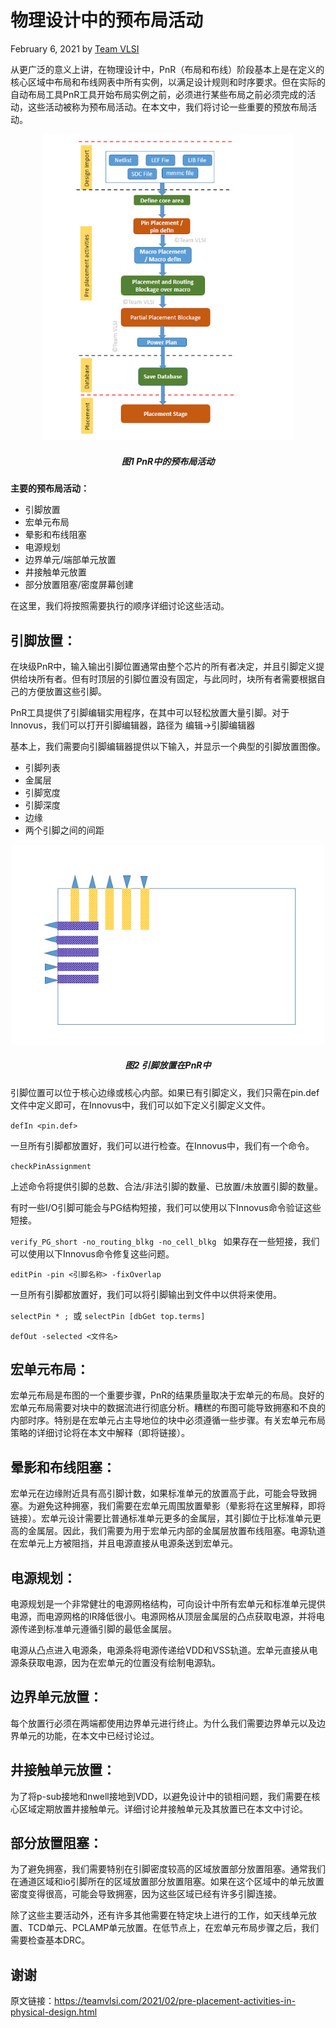# 物理设计中的预布局活动
February 6, 2021 by [Team VLSI](https://teamvlsi.com/author/team-vlsi)

从更广泛的意义上讲，在物理设计中，PnR（布局和布线）阶段基本上是在定义的核心区域中布局和布线网表中所有实例，以满足设计规则和时序要求。但在实际的自动布局工具PnR工具开始布局实例之前，必须进行某些布局之前必须完成的活动，这些活动被称为预布局活动。在本文中，我们将讨论一些重要的预放布局活动。

<div style="text-align:center;">
  <img src="preplacement.png" alt="ASIC Flow" width="400" />
  <h5>图1 PnR中的预布局活动</h5>
</div>

**主要的预布局活动：**
- 引脚放置
- 宏单元布局
- 晕影和布线阻塞
- 电源规划
- 边界单元/端部单元放置
- 井接触单元放置
- 部分放置阻塞/密度屏幕创建

在这里，我们将按照需要执行的顺序详细讨论这些活动。

## 引脚放置：

在块级PnR中，输入输出引脚位置通常由整个芯片的所有者决定，并且引脚定义提供给块所有者。但有时顶层的引脚位置没有固定，与此同时，块所有者需要根据自己的方便放置这些引脚。

PnR工具提供了引脚编辑实用程序，在其中可以轻松放置大量引脚。对于Innovus，我们可以打开引脚编辑器，路径为 编辑->引脚编辑器

基本上，我们需要向引脚编辑器提供以下输入，并显示一个典型的引脚放置图像。

- 引脚列表
- 金属层
- 引脚宽度
- 引脚深度
- 边缘
- 两个引脚之间的间距

<div style="text-align:center;">
  <img src="pinPlacement.png" alt="ASIC Flow" width="500" />
  <h5>图2 引脚放置在PnR中</h5>
</div>

引脚位置可以位于核心边缘或核心内部。如果已有引脚定义，我们只需在pin.def文件中定义即可，在Innovus中，我们可以如下定义引脚定义文件。

`defIn <pin.def>`

一旦所有引脚都放置好，我们可以进行检查。在Innovus中，我们有一个命令。

`checkPinAssignment`

上述命令将提供引脚的总数、合法/非法引脚的数量、已放置/未放置引脚的数量。

有时一些I/O引脚可能会与PG结构短接，我们可以使用以下Innovus命令验证这些短接。

`verify_PG_short -no_routing_blkg -no_cell_blkg
`
如果存在一些短接，我们可以使用以下Innovus命令修复这些问题。

`editPin -pin <引脚名称> -fixOverlap`

一旦所有引脚都放置好，我们可以将引脚输出到文件中以供将来使用。

`selectPin * ; `或 `selectPin [dbGet top.terms]`

`defOut -selected <文件名>`

## 宏单元布局：

宏单元布局是布图的一个重要步骤，PnR的结果质量取决于宏单元的布局。良好的宏单元布局需要对块中的数据流进行彻底分析。糟糕的布图可能导致拥塞和不良的内部时序。特别是在宏单元占主导地位的块中必须遵循一些步骤。有关宏单元布局策略的详细讨论将在本文中解释（即将链接）。

## 晕影和布线阻塞：
宏单元在边缘附近具有高引脚计数，如果标准单元的放置高于此，可能会导致拥塞。为避免这种拥塞，我们需要在宏单元周围放置晕影（晕影将在这里解释，即将链接）。宏单元设计需要比普通标准单元更多的金属层，其引脚位于比标准单元更高的金属层。因此，我们需要为用于宏单元内部的金属层放置布线阻塞。电源轨道在宏单元上方被阻挡，并且电源直接从电源条送到宏单元。

## 电源规划：
电源规划是一个非常健壮的电源网格结构，可向设计中所有宏单元和标准单元提供电源，而电源网格的IR降低很小。电源网格从顶层金属层的凸点获取电源，并将电源传递到标准单元遵循引脚的最低金属层。

电源从凸点进入电源条，电源条将电源传递给VDD和VSS轨道。宏单元直接从电源条获取电源，因为在宏单元的位置没有绘制电源轨。

## 边界单元放置：
每个放置行必须在两端都使用边界单元进行终止。为什么我们需要边界单元以及边界单元的功能，在本文中已经讨论过。

## 井接触单元放置：
为了将p-sub接地和nwell接地到VDD，以避免设计中的锁相问题，我们需要在核心区域定期放置井接触单元。详细讨论井接触单元及其放置已在本文中讨论。

## 部分放置阻塞：
为了避免拥塞，我们需要特别在引脚密度较高的区域放置部分放置阻塞。通常我们在通道区域和io引脚所在的区域放置部分放置阻塞。如果在这个区域中的单元放置密度变得很高，可能会导致拥塞，因为这些区域已经有许多引脚连接。

除了这些主要活动外，还有许多其他需要在特定块上进行的工作，如天线单元放置、TCD单元、PCLAMP单元放置。在低节点上，在宏单元布局步骤之后，我们需要检查基本DRC。


## 谢谢

原文链接：https://teamvlsi.com/2021/02/pre-placement-activities-in-physical-design.html